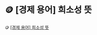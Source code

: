 # 🪙 [경제 용어] 희소성 뜻

🪙 <a href='https://finrel.tistory.com/entry/%F0%9F%AA%99-%EA%B2%BD%EC%A0%9C-%EC%9A%A9%EC%96%B4-%ED%9D%AC%EC%86%8C%EC%84%B1-%EB%9C%BB' target='_blank'>[경제 용어] 희소성 뜻</a>
